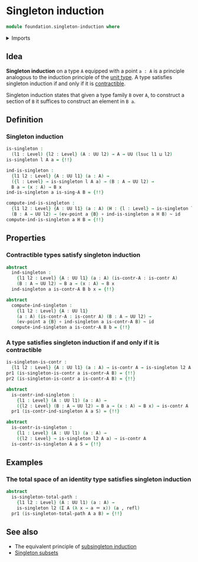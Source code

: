 # Singleton induction

```agda
module foundation.singleton-induction where
```

<details><summary>Imports</summary>

```agda
open import foundation.action-on-identifications-functions
open import foundation.dependent-pair-types
open import foundation.universe-levels

open import foundation-core.contractible-types
open import foundation-core.function-types
open import foundation-core.homotopies
open import foundation-core.identity-types
open import foundation-core.sections
open import foundation-core.transport-along-identifications
```

</details>

## Idea

**Singleton induction** on a type `A` equipped with a point `a : A` is a
principle analogous to the induction principle of the
[unit type](foundation.unit-type.md). A type satisfies singleton induction if
and only if it is [contractible](foundation-core.contractible-types.md).

Singleton induction states that given a type family `B` over `A`, to construct a
section of `B` it suffices to construct an element in `B a`.

## Definition

### Singleton induction

```agda
is-singleton :
  (l1 : Level) {l2 : Level} (A : UU l2) → A → UU (lsuc l1 ⊔ l2)
is-singleton l A a = {!!}

ind-is-singleton :
  {l1 l2 : Level} {A : UU l1} (a : A) →
  ({l : Level} → is-singleton l A a) → (B : A → UU l2) →
  B a → (x : A) → B x
ind-is-singleton a is-sing-A B = {!!}

compute-ind-is-singleton :
  {l1 l2 : Level} {A : UU l1} (a : A) (H : {l : Level} → is-singleton l A a) →
  (B : A → UU l2) → (ev-point a {B} ∘ ind-is-singleton a H B) ~ id
compute-ind-is-singleton a H B = {!!}
```

## Properties

### Contractible types satisfy singleton induction

```agda
abstract
  ind-singleton :
    {l1 l2 : Level} {A : UU l1} (a : A) (is-contr-A : is-contr A)
    (B : A → UU l2) → B a → (x : A) → B x
  ind-singleton a is-contr-A B b x = {!!}

abstract
  compute-ind-singleton :
    {l1 l2 : Level} {A : UU l1}
    (a : A) (is-contr-A : is-contr A) (B : A → UU l2) →
    (ev-point a {B} ∘ ind-singleton a is-contr-A B) ~ id
  compute-ind-singleton a is-contr-A B b = {!!}
```

### A type satisfies singleton induction if and only if it is contractible

```agda
is-singleton-is-contr :
  {l1 l2 : Level} {A : UU l1} (a : A) → is-contr A → is-singleton l2 A a
pr1 (is-singleton-is-contr a is-contr-A B) = {!!}
pr2 (is-singleton-is-contr a is-contr-A B) = {!!}

abstract
  is-contr-ind-singleton :
    {l1 : Level} (A : UU l1) (a : A) →
    ({l2 : Level} (B : A → UU l2) → B a → (x : A) → B x) → is-contr A
  pr1 (is-contr-ind-singleton A a S) = {!!}

abstract
  is-contr-is-singleton :
    {l1 : Level} (A : UU l1) (a : A) →
    ({l2 : Level} → is-singleton l2 A a) → is-contr A
  is-contr-is-singleton A a S = {!!}
```

## Examples

### The total space of an identity type satisfies singleton induction

```agda
abstract
  is-singleton-total-path :
    {l1 l2 : Level} (A : UU l1) (a : A) →
    is-singleton l2 (Σ A (λ x → a ＝ x)) (a , refl)
  pr1 (is-singleton-total-path A a B) = {!!}
```

## See also

- The equivalent principle of
  [subsingleton induction](foundation.subsingleton-induction.md)
- [Singleton subsets](foundation.singleton-subtypes.md)
